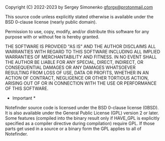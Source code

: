 Copyright (C) 2022-2023 by Sergey Simonenko <gforgx@protonmail.com>

This source code unless explicitly stated otherwise is available under the BSD 0-clause license (nearly public domain).

Permission to use, copy, modify, and/or distribute this software for any purpose with or without fee is hereby granted.

THE SOFTWARE IS PROVIDED "AS IS" AND THE AUTHOR DISCLAIMS ALL WARRANTIES WITH REGARD TO THIS SOFTWARE INCLUDING ALL IMPLIED WARRANTIES OF MERCHANTABILITY AND FITNESS. IN NO EVENT SHALL THE AUTHOR BE LIABLE FOR ANY SPECIAL, DIRECT, INDIRECT, OR CONSEQUENTIAL DAMAGES OR ANY DAMAGES WHATSOEVER RESULTING FROM LOSS OF USE, DATA OR PROFITS, WHETHER IN AN ACTION OF CONTRACT, NEGLIGENCE OR OTHER TORTIOUS ACTION, ARISING OUT OF OR IN CONNECTION WITH THE USE OR PERFORMANCE OF THIS SOFTWARE.

* Important *

Notefinder source code is licensed under the BSD 0-clause license (0BSD).
It is also available under the General Public License (GPL) version 2 or later.
Some features (compiled into the binary result only if HAVE_GPL is explicitly specified as a compiler directive during compilation) require GPL. If those parts get used in a source or a binary form the GPL applies to all of Notefinder.

